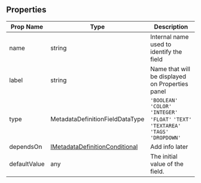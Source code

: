 ## Properties

| Prop Name | Type | Description |
| --------------------- | ------ | ------------------- |
| name | string | Internal name used to identify the field |
| label | string | Name that will be displayed on Properties panel |
| type | MetadataDefinitionFieldDataType | `'BOOLEAN'`  `'COLOR'`  `'INTEGER'`  `'FLOAT'`  `'TEXT'`  `'TEXTAREA'`  `'TAGS'`  `'DROPDOWN'` |
| dependsOn | [IMetadataDefinitionConditional](/Documentation/MetadataPlugin/IMetadataConditional.md) | Add info later |
| defaultValue | any | The initial value of the field.  |
